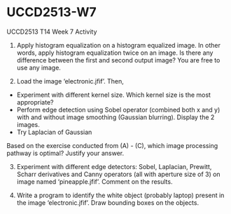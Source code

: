 # UCCD2513-W7
UCCD2513 T14 Week 7 Activity

1. Apply histogram equalization on a histogram equalized image. In other words, apply histogram equalization twice on an image. Is there any difference between the first and second output image? You are free to use any image.

2. Load the image ‘electronic.jfif’. Then,
  - Experiment with different kernel size. Which kernel size is the most appropriate?
  - Perform edge detection using Sobel operator (combined both x and y) with and without image smoothing (Gaussian blurring). Display the 2 images.
  - Try Laplacian of Gaussian
  
  Based on the exercise conducted from (A) - (C), which image processing pathway is optimal? Justify your answer.
  
3. Experiment with different edge detectors: Sobel, Laplacian, Prewitt, Scharr derivatives and Canny operators (all with aperture size of 3) on image named ‘pineapple.jfif’. Comment on the results.

4. Write a program to identify the white object (probably laptop) present in the image ‘electronic.jfif’. Draw bounding boxes on the objects.
